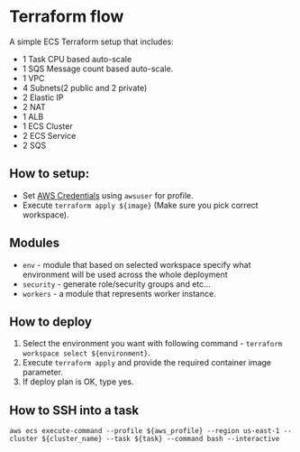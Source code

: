 # Terraform flow

A simple ECS Terraform setup that includes:

* 1 Task CPU based auto-scale
* 1 SQS Message count  based auto-scale.
* 1 VPC
* 4 Subnets(2 public and 2 private)
* 2 Elastic IP
* 2 NAT
* 1 ALB
* 1 ECS Cluster
* 2 ECS Service
* 2 SQS


## How to setup:

* Set [AWS Credentials](https://docs.aws.amazon.com/sdk-for-java/v1/developer-guide/setup-credentials.html#itemizedlist) using `awsuser` for profile.
* Execute `terraform apply ${image}` (Make sure you pick correct workspace).



## Modules

* `env` - module that based on selected workspace specify what environment will be used across the whole deployment
* `security` - generate role/security groups and etc...
* `workers` - a module that represents worker instance.

## How to deploy

1. Select the environment you want with following command - `terraform workspace select ${environment}`.
2. Execute `terraform apply` and provide the required container image parameter.
3. If deploy plan is OK, type yes.

## How to SSH into a task

`aws ecs execute-command --profile ${aws_profile} --region us-east-1 --cluster ${cluster_name} --task ${task} --command bash --interactive`